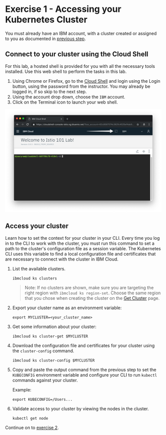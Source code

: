 # Exercise 1 - Accessing your Kubernetes Cluster

You must already have an IBM account, with a cluster created or assigned to you as documented in [previous step](../exercise-0/README.md).

## Connect to your cluster using the Cloud Shell
For this lab, a hosted shell is provided for you with all the necessary tools installed. Use this web shell to perform the tasks in this lab.

1. Using Chrome or Firefox, go to the [Cloud Shell](https://cloudshell-console-ikslab.us-south.cf.cloud.ibm.com/) and login using the Login button, using the password from the instructor. You may already be logged in, if so skip to the next step.
2. Using the account drop down, choose the `IBM` account.
3. Click on the Terminal icon to launch your web shell.

![](../README_images/cloudshell.png)

## Access your cluster
Learn how to set the context for your cluster in your CLI. Every time you log in to the CLI to work with the cluster, you must run this command to set a path to the cluster's configuration file as a session variable. The Kubernetes CLI uses this variable to find a local configuration file and certificates that are necessary to connect with the cluster in IBM Cloud.

1. List the available clusters.

    ```shell
    ibmcloud ks clusters
    ```

    > Note: If no clusters are shown, make sure you are targeting the right region with `ibmcloud ks region-set`. Choose the same region that you chose when creating the cluster on the [Get Cluster](https://get-cluster.mybluemix.net/) page.

2. Export your cluster name as an environment variable:

    ```shell
    export MYCLUSTER=<your_cluster_name>
    ```

3. Get some information about your cluster:

    ```shell
    ibmcloud ks cluster-get $MYCLUSTER
    ```

4. Download the configuration file and certificates for your cluster using the `cluster-config` command.

    ```shell
    ibmcloud ks cluster-config $MYCLUSTER
    ```

5. Copy and paste the output command from the previous step to set the `KUBECONFIG` environment variable and configure your CLI to run `kubectl` commands against your cluster.

    Example:
    ```shell
    export KUBECONFIG=/Users...
    ```

6. Validate access to your cluster by viewing the nodes in the cluster.

    ```shell
    kubectl get node
    ```
    
Continue on to [exercise 2](../exercise-2/README.md).